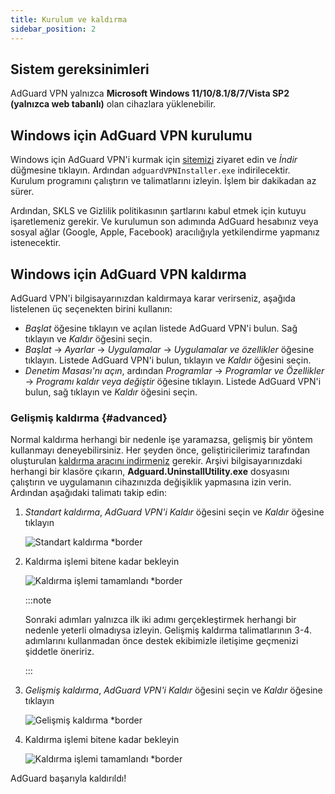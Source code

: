 ```yaml
---
title: Kurulum ve kaldırma
sidebar_position: 2
---
```


## Sistem gereksinimleri

AdGuard VPN yalnızca **Microsoft Windows 11/10/8.1/8/7/Vista SP2 (yalnızca web tabanlı)** olan cihazlara yüklenebilir.

## Windows için AdGuard VPN kurulumu

Windows için AdGuard VPN'i kurmak için [sitemizi](https://adguard-vpn.com/welcome.html) ziyaret edin ve *İndir* düğmesine tıklayın. Ardından `adguardVPNInstaller.exe` indirilecektir. Kurulum programını çalıştırın ve talimatlarını izleyin. İşlem bir dakikadan az sürer.

Ardından, SKLS ve Gizlilik politikasının şartlarını kabul etmek için kutuyu işaretlemeniz gerekir. Ve kurulumun son adımında AdGuard hesabınız veya sosyal ağlar (Google, Apple, Facebook) aracılığıyla yetkilendirme yapmanız istenecektir.

## Windows için AdGuard VPN kaldırma

AdGuard VPN'i bilgisayarınızdan kaldırmaya karar verirseniz, aşağıda listelenen üç seçenekten birini kullanın:

- *Başlat* öğesine tıklayın ve açılan listede AdGuard VPN'i bulun. Sağ tıklayın ve *Kaldır* öğesini seçin.
- *Başlat* → *Ayarlar* → *Uygulamalar* → *Uygulamalar ve özellikler* öğesine tıklayın. Listede AdGuard VPN'i bulun, tıklayın ve *Kaldır* öğesini seçin.
- *Denetim Masası'nı açın*, ardından *Programlar* → *Programlar ve Özellikler* → *Programı kaldır veya değiştir* öğesine tıklayın. Listede AdGuard VPN'i bulun, sağ tıklayın ve *Kaldır* öğesini seçin.

### Gelişmiş kaldırma {#advanced}

Normal kaldırma herhangi bir nedenle işe yaramazsa, gelişmiş bir yöntem kullanmayı deneyebilirsiniz. Her şeyden önce, geliştiricilerimiz tarafından oluşturulan [kaldırma aracını indirmeniz](https://cdn.adtidy.org/distr/windows/Uninstall_Utility.zip) gerekir. Arşivi bilgisayarınızdaki herhangi bir klasöre çıkarın, **Adguard.UninstallUtility.exe** dosyasını çalıştırın ve uygulamanın cihazınızda değişiklik yapmasına izin verin. Ardından aşağıdaki talimatı takip edin:

1. *Standart kaldırma*, *AdGuard VPN'i Kaldır* öğesini seçin ve *Kaldır* öğesine tıklayın

    ![Standart kaldırma *border](https://cdn.adguardvpn.com/content/kb/vpn/windows/standard_uninstall.png)

1. Kaldırma işlemi bitene kadar bekleyin

    ![Kaldırma işlemi tamamlandı *border](https://cdn.adguardvpn.com/content/kb/vpn/windows/standard_uninstall_2.png)

    :::note

    Sonraki adımları yalnızca ilk iki adımı gerçekleştirmek herhangi bir nedenle yeterli olmadıysa izleyin. Gelişmiş kaldırma talimatlarının 3-4. adımlarını kullanmadan önce destek ekibimizle iletişime geçmenizi şiddetle öneririz.

    :::

1. *Gelişmiş kaldırma*, *AdGuard VPN'i Kaldır* öğesini seçin ve *Kaldır* öğesine tıklayın

    ![Gelişmiş kaldırma *border](https://cdn.adguardvpn.com/content/kb/vpn/windows/advanced_uninstall.png)

1. Kaldırma işlemi bitene kadar bekleyin

    ![Kaldırma işlemi tamamlandı *border](https://cdn.adguardvpn.com/content/kb/vpn/windows/advanced_uninstall_2.png)

AdGuard başarıyla kaldırıldı!
